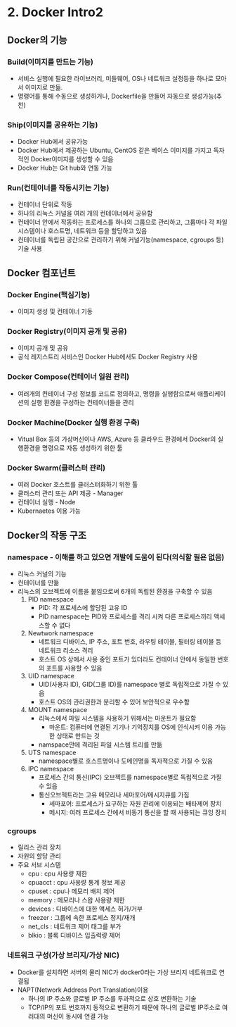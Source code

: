 # 2. Docker Intro2

## Docker의 기능

### Build(이미지를 만드는 기능)

- 서비스 실행에 필요한 라이브러리, 미들웨어, OS나 네트워크 설정등을 하나로 모아서 이미지로 만듦. 
- 명령어를 통해 수동으로 생성하거나, Dockerfile을 만들어 자동으로 생성가능(추천)

### Ship(이미지를 공유하는 기능)

- Docker Hub에서 공유가능
- Docker Hub에서 제공하는 Ubuntu, CentOS 같은 베이스 이미지를 가지고 독자적인 Docker이미지를 생성할 수 있음
- Docker Hub는 Git hub와 연동 가능

### Run(컨테이너를 작동시키는 기능)

- 컨테이너 단위로 작동
- 하나의 리눅스 커널을 여러 개의 컨테이너에서 공유함
- 컨테이너 안에서 작동하는 프로세스를 하나의 그룹으로 관리하고, 그룹마다 각 파일 시스템이나 호스트명, 네트워크 등을 할당하고 있음
- 컨테이너를 독립된 공간으로 관리하기 위해 커널기능(namespace, cgroups 등) 기술 사용

## Docker 컴포넌트

### Docker Engine(핵심기능)

- 이미지 생성 및 컨테이너 기동

### Docker Registry(이미지 공개 및 공유)

- 이미지 공개 및 공유
- 공식 레지스트리 서비스인 Docker Hub에서도 Docker Registry 사용

### Docker Compose(컨테이너 일원 관리)

- 여러개의 컨테이너 구성 정보를 코드로 정의하고, 명령을 실행함으로써 애플리케이션의 실행 환경을 구성하는 컨테이너들을 관리

### Docker Machine(Docker 실행 환경 구축)

- Vitual Box 등의 가상머신이나 AWS, Azure 등 클라우드 환경에서 Docker의 실행환경을 명령으로 자동 생성하기 위한 툴

### Docker Swarm(클러스터 관리)

- 여러 Docker 호스트를 클러스터화하기 위한 툴
- 클러스터 관리 또는 API 제공 - Manager
- 컨테이너 실행 - Node
- Kubernaetes 이용 가능

## Docker의 작동 구조 

### namespace - 이해를 하고 있으면 개발에 도움이 된다(의식할 필욘 없음)

- 리눅스 커널의 기능
- 컨테이너를 만듦
- 리눅스의 오브젝트에 이름을 붙임으로써 6개의 독립된 환경을 구축할 수 있음
  1. PID namespace
     - PID: 각 프로세스에 할당된 고유 ID
     - PID namespace는 PID와 프로세스를 격리 시켜 다른 프로세스끼리 액세스할 수 없다
  2. Newtwork namespace
     - 네트워크 디바이스, IP 주소, 포트 번호, 라우팅 테이블, 필터링 테이블 등 네트워크 리소스 격리
     - 호스트 OS 상에서 사용 중인 포트가 있더라도 컨테이너 안에서 동일한 번호의 포트를 사용할 수 있음
  3. UID namespace
     - UID(사용자 ID), GID(그룹 ID)를 namespace 별로 독립적으로 가질 수 있음
     - 호스트 OS의 관리권한과 분리할 수 있어 보안적으로 우수함
  4. MOUNT namespace
     - 리눅스에서 파일 시스템을 사용하기 위해서는 마운트가 필요함
       - 마운트: 컴퓨터에 연결된 기기나 기억장치를 OS에 인식시켜 이용 가능한 상태로 만드는 것
     - namspace안에 격리된 파일 시스템 트리를 만듦
  5. UTS namespace
     - namespace별로 호스트명이나 도메인명을 독자적으로 가질 수 있음
  6. IPC namespace
     - 프로세스 간의 통신(IPC) 오브젝트를 namespace별로 독립적으로 가질 수 있음
     - 통신오브젝트라는 고유 메모리나 세마포어/메시지큐를 가짐
       - 세마포어: 프로세스가 요구하는 자원 관리에 이용되는 배타제어 장치
       - 메시지: 여러 프로세스 간에서 비동기 통신을 할 때 사용되는 큐잉 장치

### cgroups

- 릴리스 관리 장치
- 자원의 할당 관리
- 주요 서브 시스템
  - cpu : cpu 사용량 제한
  - cpuacct : cpu 사용량 통계 정보 제공
  - cpuset : cpu나 메모리 배치 제어
  - memory : 메모리나 스왑 사용량 제한
  - devices : 디바이스에 대한 액세스 허가/거부
  - freezer : 그룹에 속한 프로세스 정지/재개
  - net_cls : 네트워크 제어 태그를 부가
  - blkio : 블록 디바이스 입출력량 제어

### 네트워크 구성(가상 브리지/가상 NIC)

- Docker를 설치하면 서버의 물리 NIC가 docker0라는 가상 브리지 네트워크로 연결됨
- NAPT(Network Address Port Translation)이용
  - 하나의 IP 주소와 글로벌 IP 주소를 투과적으로 상호 변환하는 기술
  - TCP/IP의 포트 번호까지 동적으로 변환하기 때문에 하나의 글로벌 IP주소로 여러대의 머신이 동시에 연결 가능